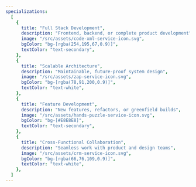 ```yaml
---
specializations:
  [
    {
      title: "Full Stack Development",
      description: "Frontend, backend, or complete product development",
      image: "/src/assets/code-xml-service-icon.svg",
      bgColor: "bg-[rgba(254,195,67,0.9)]",
      textColor: "text-secondary",
    },
    {
      title: "Scalable Architecture",
      description: "Maintainable, future-proof system design",
      image: "/src/assets/zap-service-icon.svg",
      bgColor: "bg-[rgba(78,91,200,0.9)]",
      textColor: "text-white",
    },
    {
      title: "Feature Development",
      description: "New features, refactors, or greenfield builds",
      image: "/src/assets/hands-puzzle-service-icon.svg",
      bgColor: "bg-[#E8E8E8]",
      textColor: "text-secondary",
    },
    {
      title: "Cross-Functional Collaboration",
      description: "Seamless work with product and design teams",
      image: "/src/assets/crm-service-icon.svg",
      bgColor: "bg-[rgba(66,76,109,0.9)]",
      textColor: "text-white",
    },
  ]
---
```

